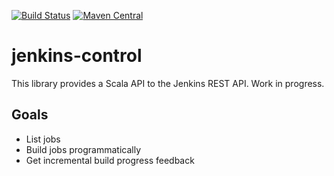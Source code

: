 [![Build Status](https://travis-ci.org/malliina/jenkins-control.png?branch=master)](https://travis-ci.org/malliina/jenkins-control)
[![Maven Central](https://img.shields.io/maven-central/v/com.malliina/jenkins-control_2.11.svg)]()

# jenkins-control

This library provides a Scala API to the Jenkins REST API. Work in progress.

## Goals

- List jobs
- Build jobs programmatically
- Get incremental build progress feedback

